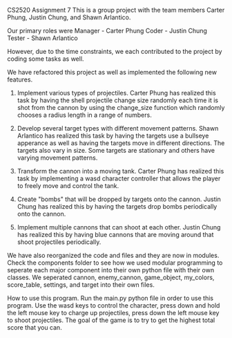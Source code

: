 CS2520 Assignment 7
This is a group project with the team members Carter Phung, Justin Chung, and Shawn Arlantico.

Our primary roles were
Manager - Carter Phung
Coder - Justin Chung
Tester - Shawn Arlantico

However, due to the time constraints, we each contributed to the project by coding some tasks as well.

We have refactored this project as well as implemented the following new features.
1. Implement various types of projectiles. 
Carter Phung has realized this task by having the shell projectile change size randomly each time it is shot from the cannon by using the change_size function which randomly chooses a radius length in a range of numbers.

2. Develop several target types with different movement patterns.
Shawn Arlantico has realized this task by having the targets use a bullseye apperance as well as having the targets move in different directions. The targets also vary in size. Some targets are stationary and others have varying movement patterns.

3. Transform the cannon into a moving tank.
Carter Phung has realized this task by implementing a wasd character controller that allows the player to freely move and control the tank.

4. Create "bombs" that will be dropped by targets onto the cannon.
Justin Chung has realized this by having the targets drop bombs periodically onto the cannon.

5. Implement multiple cannons that can shoot at each other.
Justin Chung has realized this by having blue cannons that are moving around that shoot projectiles periodically.

We have also reorganized the code and files and they are now in modules. Check the components folder to see how we used modular programming to seperate each major component into their own python file with their own classes. We seperated cannon, enemy_cannon, game_object, my_colors, score_table, settings, and target into their own files.

How to use this program.
Run the main.py python file in order to use this program.
Use the wasd keys to control the character, press down and hold the left mouse key to charge up projectiles, press down the left mouse key to shoot projectiles.
The goal of the game is to try to get the highest total score that you can.
